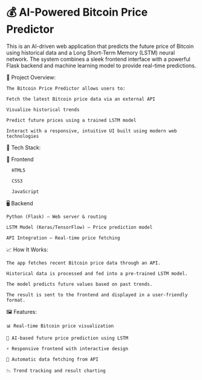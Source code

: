 # 💰 AI-Powered Bitcoin Price Predictor

This is an AI-driven web application that predicts the future price of Bitcoin using historical data and a Long Short-Term Memory (LSTM) neural network. The system combines a sleek frontend interface with a powerful Flask backend and machine learning model to provide real-time predictions.

📌 Project Overview:

    The Bitcoin Price Predictor allows users to:
    
    Fetch the latest Bitcoin price data via an external API
    
    Visualize historical trends
    
    Predict future prices using a trained LSTM model

    Interact with a responsive, intuitive UI built using modern web technologies

🧠 Tech Stack:

  🔧 Frontend

      HTML5
      
      CSS3
      
      JavaScript

  🖥️ Backend
  
    Python (Flask) – Web server & routing
    
    LSTM Model (Keras/TensorFlow) – Price prediction model
    
    API Integration – Real-time price fetching

📈 How It Works:

    The app fetches recent Bitcoin price data through an API.
    
    Historical data is processed and fed into a pre-trained LSTM model.
    
    The model predicts future values based on past trends.
    
    The result is sent to the frontend and displayed in a user-friendly format.

🖼️ Features:

    📊 Real-time Bitcoin price visualization
    
    🔮 AI-based future price prediction using LSTM
    
    ⚡ Responsive frontend with interactive design
    
    🔁 Automatic data fetching from API
    
    📉 Trend tracking and result charting
